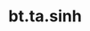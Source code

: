 <div itemscope itemtype="http://developers.google.com/ReferenceObject">
<meta itemprop="name" content="bt.ta.sinh" />
<meta itemprop="path" content="Stable" />
</div>

# bt.ta.sinh

<!-- Insert buttons and diff -->

<table class="tfo-notebook-buttons tfo-api nocontent" align="left">

</table>





<pre class="devsite-click-to-copy prettyprint lang-py tfo-signature-link">
<code>bt.ta.sinh(
    *args, **kwargs
) -> np.array
</code></pre>



<!-- Placeholder for "Used in" -->
